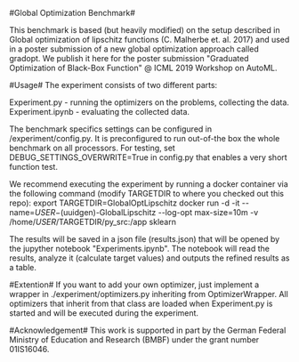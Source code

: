 #Global Optimization Benchmark#

This benchmark is based (but heavily modified) on the setup described in Global optimization of lipschitz functions (C. Malherbe et. al. 2017) and used in a poster submission of a new global optimization approach called gradopt. We publish it here for the poster submission "Graduated Optimization of Black-Box Function" @ ICML 2019 Workshop on AutoML.

#Usage#
The experiment consists of two different parts:

Experiment.py - running the optimizers on the problems, collecting the data.
Experiment.ipynb - evaluating the collected data.

The benchmark specifics settings can be configured in /experiment/config.py. It is preconfigured to run out-of-the box the whole benchmark on all processors. For testing, set DEBUG_SETTINGS_OVERWRITE=True in config.py that enables a very short function test.

We recommend executing the experiment by running a docker container via the following command (modify TARGETDIR to where you checked out this repo):
export TARGETDIR=GlobalOptLipschitz
docker run -d -it --name=$USER-$(uuidgen)-GlobalLipschitz --log-opt max-size=10m -v /home/$USER/$TARGETDIR/py_src:/app sklearn

The results will be saved in a json file (results.json) that will be opened by the jupyther notebook "Experiments.ipynb". The notebook will read the results, analyze it (calculate target values) and outputs the refined results as a table.

#Extention#
If you want to add your own optimizer, just implement a wrapper in ./experiment/optimizers.py inheriting from OptimizerWrapper. All optimizers that inherit from that class are loaded when Experiment.py is started and will be executed during the experiment.

#Acknowledgement#
This work is supported in part by the German Federal Ministry of Education and Research
(BMBF) under the grant number 01IS16046.



